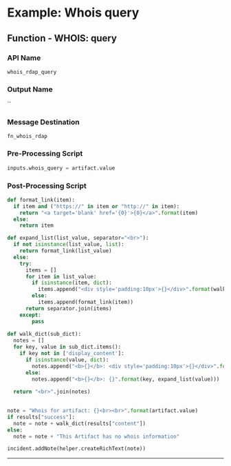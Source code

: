 <!--
    DO NOT MANUALLY EDIT THIS FILE
    THIS FILE IS AUTOMATICALLY GENERATED WITH resilient-sdk codegen
    Generated with resilient-sdk v51.0.5.0.1475
-->

# Example: Whois query

## Function - WHOIS: query

### API Name
`whois_rdap_query`

### Output Name
``

### Message Destination
`fn_whois_rdap`

### Pre-Processing Script
```python
inputs.whois_query = artifact.value
```

### Post-Processing Script
```python
def format_link(item):
  if item and ("https://" in item or "http://" in item):
    return "<a target='blank' href='{0}'>{0}</a>".format(item)
  else:
    return item

def expand_list(list_value, separator="<br>"):
  if not isinstance(list_value, list):
    return format_link(list_value)
  else:
    try:
      items = []
      for item in list_value:
        if isinstance(item, dict):
          items.append("<div style='padding:10px'>{}</div>".format(walk_dict(item)))
        else:
          items.append(format_link(item))
      return separator.join(items)
    except:
        pass
    
def walk_dict(sub_dict):
  notes = []
  for key, value in sub_dict.items():
    if key not in ['display_content']:
      if isinstance(value, dict):
        notes.append("<b>{}</b>: <div style='padding:10px'>{}</div>".format(key, walk_dict(value)))
      else:
        notes.append("<b>{}</b>: {}".format(key, expand_list(value)))
      
  return "<br>".join(notes)
    

note = "Whois for artifact: {}<br><br>".format(artifact.value)
if results["success"]:
  note = note + walk_dict(results["content"])
else:
  note = note + "This Artifact has no whois information"

incident.addNote(helper.createRichText(note))

```

---


